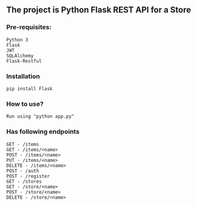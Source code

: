 ## The project is Python Flask REST API for a Store

### Pre-requisites:
	Python 3
	Flask
	JWT
	SQLAlchemy
	Flask-Restful

### Installation
	pip install Flask

### How to use?
	Run using "python app.py"

### Has following endpoints

	GET - /items
	GET - /items/<name>
	POST - /items/<name>
	PUT - /items/<name>
	DELETE - /items/<name>
	POST - /auth
	POST - /register
	GET - /stores
	GET - /store/<name>
	POST - /store/<name>
	DELETE - /store/<name>

